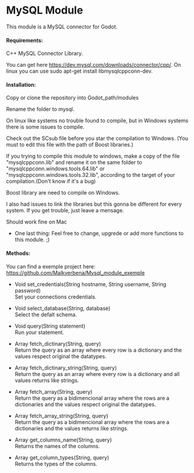 # MySQL Module 

This module is a MySQL connector for Godot.


#### Requirements: 

C++ MySQL Connector Library. 

You can get here https://dev.mysql.com/downloads/connector/cpp/. On linux you can use sudo apt-get install libmysqlcppconn-dev.

   
#### Installation: 

Copy or clone the repository into Godot_path/modules

Rename the folder to mysql.

On linux like systems no trouble found to compile, but in Windows systems there is some issues to compile. 

Check out the SCsub file before you star the compilation to Windows. (You must to edit this file with the path of  Boost libraries.)

If you trying to compile this module to windows, make a copy of the file "mysqlcppconn.lib" and rename it on the same folder to "mysqlcppconn.windows.tools.64.lib" or "mysqlcppconn.windows.tools.32.lib", according to the target of your compilation.(Don't know if it's a bug)

Boost library are need to compile on Windows.

I also had issues to link the libraries but this gonna be different for every system. If you get trouble,  just leave a mensage. 

Should work fine on Mac

- One last thing: Feel free to change, upgrede or add more functions to this module. ;)


#### Methods: 

You can find a exemple project here:
https://github.com/Malkverbena/Mysql_module_exemple


- Void set_credentials(String hostname, String username, String password)  
 Set your connections credentials.
 
- Void select_database(String, database)  
 Select the defalt schema.

- Void query(String statement)  
 Run your statement.

- Array fetch_dictinary(String, query)  
 Return the query as an array where every row is a dictionary and the values respect original the datatypes.

- Array fetch_dictinary_string(String, query)  
 Return the query as an array where every row is a dictionary and all values returns like strings.

- Array fetch_array(String, query)  
 Return the query as a bidimencional array where the rows are a dictionaries and the values respect original the datatypes.

- Array fetch_array_string(String, query)  
 Return the query as a bidimencional array where the rows are a dictionaries and the values returns like strings.

- Array get_columns_name(String, query)  
 Returns the names of the columns.

- Array get_column_types(String, query)  
 Returns the types of the columns.


